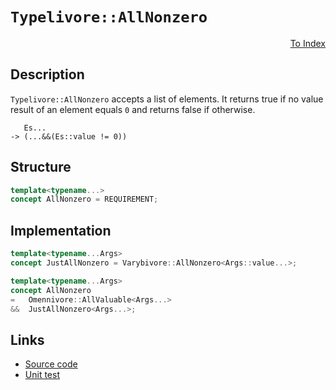 <!-- Copyright 2024 Feng Mofan
SPDX-License-Identifier: Apache-2.0 -->

# `Typelivore::AllNonzero`

<p style='text-align: right;'><a href="../../concepts.md#typelivore-all-nonzero">To Index</a></p>

## Description

`Typelivore::AllNonzero` accepts a list of elements.
It returns true if no value result of an element equals `0` and returns false if otherwise.

<pre><code>   Es...
-> (...&&(Es::value != 0))</code></pre>

## Structure

```C++
template<typename...>
concept AllNonzero = REQUIREMENT;
```

## Implementation

```C++
template<typename...Args>
concept JustAllNonzero = Varybivore::AllNonzero<Args::value...>;

template<typename...Args>
concept AllNonzero
=   Omennivore::AllValuable<Args...>
&&  JustAllNonzero<Args...>;
```

## Links

- [Source code](../../../../conceptrodon/typelivore/concepts/all_nonzero.hpp)
- [Unit test](../../../../tests/unit/concepts/typelivore/all_nonzero.test.hpp)
